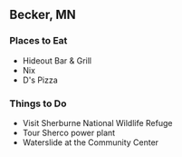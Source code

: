 ## Becker, MN

### Places to Eat
- Hideout Bar & Grill
- Nix
- D's Pizza

### Things to Do
- Visit Sherburne National Wildlife Refuge
- Tour Sherco power plant
- Waterslide at the Community Center
